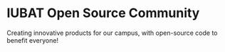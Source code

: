 # IUBAT Open Source Community
Creating innovative products for our campus, with open-source code to benefit everyone!
